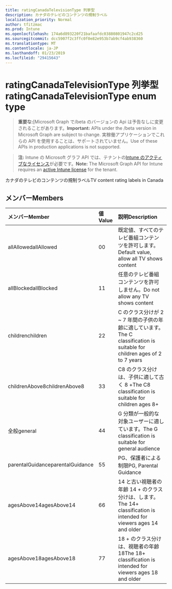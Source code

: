 ```yaml
---
title: ratingCanadaTelevisionType 列挙型
description: カナダのテレビのコンテンツの規制ラベル
localization_priority: Normal
author: tfitzmac
ms.prod: Intune
ms.openlocfilehash: 174a6d893220f21bafaafdc03880801947c2cd25
ms.sourcegitcommit: dcc5907f2c3ffc0f0e82e953b7ab9cf4ab938360
ms.translationtype: MT
ms.contentlocale: ja-JP
ms.lasthandoff: 01/23/2019
ms.locfileid: "29415643"
---
```

# <a name="ratingcanadatelevisiontype-enum-type"></a><span data-ttu-id="8142d-103">ratingCanadaTelevisionType 列挙型</span><span class="sxs-lookup"><span data-stu-id="8142d-103">ratingCanadaTelevisionType enum type</span></span>

> <span data-ttu-id="8142d-104">**重要な:**[Microsoft Graph で/beta のバージョンの Api は予告なしに変更されることがあります。</span><span class="sxs-lookup"><span data-stu-id="8142d-104">**Important:** APIs under the /beta version in Microsoft Graph are subject to change.</span></span> <span data-ttu-id="8142d-105">実稼働アプリケーションでこれらの API を使用することは、サポートされていません。</span><span class="sxs-lookup"><span data-stu-id="8142d-105">Use of these APIs in production applications is not supported.</span></span>

> <span data-ttu-id="8142d-106">**注:** Intune の Microsoft グラフ API では、テナントの[Intune のアクティブなライセンス](https://go.microsoft.com/fwlink/?linkid=839381)が必要です。</span><span class="sxs-lookup"><span data-stu-id="8142d-106">**Note:** The Microsoft Graph API for Intune requires an [active Intune license](https://go.microsoft.com/fwlink/?linkid=839381) for the tenant.</span></span>

<span data-ttu-id="8142d-107">カナダのテレビのコンテンツの規制ラベル</span><span class="sxs-lookup"><span data-stu-id="8142d-107">TV content rating labels in Canada</span></span>

## <a name="members"></a><span data-ttu-id="8142d-108">メンバー</span><span class="sxs-lookup"><span data-stu-id="8142d-108">Members</span></span>
|<span data-ttu-id="8142d-109">メンバー</span><span class="sxs-lookup"><span data-stu-id="8142d-109">Member</span></span>|<span data-ttu-id="8142d-110">値</span><span class="sxs-lookup"><span data-stu-id="8142d-110">Value</span></span>|<span data-ttu-id="8142d-111">説明</span><span class="sxs-lookup"><span data-stu-id="8142d-111">Description</span></span>|
|:---|:---|:---|
|<span data-ttu-id="8142d-112">allAllowed</span><span class="sxs-lookup"><span data-stu-id="8142d-112">allAllowed</span></span>|<span data-ttu-id="8142d-113">0</span><span class="sxs-lookup"><span data-stu-id="8142d-113">0</span></span>|<span data-ttu-id="8142d-114">既定値、すべてのテレビ番組コンテンツを許可します。</span><span class="sxs-lookup"><span data-stu-id="8142d-114">Default value, allow all TV shows content</span></span>|
|<span data-ttu-id="8142d-115">allBlocked</span><span class="sxs-lookup"><span data-stu-id="8142d-115">allBlocked</span></span>|<span data-ttu-id="8142d-116">1</span><span class="sxs-lookup"><span data-stu-id="8142d-116">1</span></span>|<span data-ttu-id="8142d-117">任意のテレビ番組コンテンツを許可しません。</span><span class="sxs-lookup"><span data-stu-id="8142d-117">Do not allow any TV shows content</span></span>|
|<span data-ttu-id="8142d-118">children</span><span class="sxs-lookup"><span data-stu-id="8142d-118">children</span></span>|<span data-ttu-id="8142d-119">2</span><span class="sxs-lookup"><span data-stu-id="8142d-119">2</span></span>|<span data-ttu-id="8142d-120">C のクラス分けが 2 ~ 7 年間の子供の年齢に適しています。</span><span class="sxs-lookup"><span data-stu-id="8142d-120">The C classification is suitable for children ages of 2 to 7 years</span></span>|
|<span data-ttu-id="8142d-121">childrenAbove8</span><span class="sxs-lookup"><span data-stu-id="8142d-121">childrenAbove8</span></span>|<span data-ttu-id="8142d-122">3</span><span class="sxs-lookup"><span data-stu-id="8142d-122">3</span></span>|<span data-ttu-id="8142d-123">C8 のクラス分けは、子供に適して古く 8 +</span><span class="sxs-lookup"><span data-stu-id="8142d-123">The C8 classification is suitable for children ages 8+</span></span>|
|<span data-ttu-id="8142d-124">全般</span><span class="sxs-lookup"><span data-stu-id="8142d-124">general</span></span>|<span data-ttu-id="8142d-125">4</span><span class="sxs-lookup"><span data-stu-id="8142d-125">4</span></span>|<span data-ttu-id="8142d-126">G 分類が一般的な対象ユーザーに適しています。</span><span class="sxs-lookup"><span data-stu-id="8142d-126">The G classification is suitable for general audience</span></span>|
|<span data-ttu-id="8142d-127">parentalGuidance</span><span class="sxs-lookup"><span data-stu-id="8142d-127">parentalGuidance</span></span>|<span data-ttu-id="8142d-128">5</span><span class="sxs-lookup"><span data-stu-id="8142d-128">5</span></span>|<span data-ttu-id="8142d-129">PG、保護者による制限</span><span class="sxs-lookup"><span data-stu-id="8142d-129">PG, Parental Guidance</span></span>|
|<span data-ttu-id="8142d-130">agesAbove14</span><span class="sxs-lookup"><span data-stu-id="8142d-130">agesAbove14</span></span>|<span data-ttu-id="8142d-131">6</span><span class="sxs-lookup"><span data-stu-id="8142d-131">6</span></span>|<span data-ttu-id="8142d-132">14 と古い視聴者の年齢 14 + のクラス分けは、します。</span><span class="sxs-lookup"><span data-stu-id="8142d-132">The 14+ classification is intended for viewers ages 14 and older</span></span>|
|<span data-ttu-id="8142d-133">agesAbove18</span><span class="sxs-lookup"><span data-stu-id="8142d-133">agesAbove18</span></span>|<span data-ttu-id="8142d-134">7</span><span class="sxs-lookup"><span data-stu-id="8142d-134">7</span></span>|<span data-ttu-id="8142d-135">18 + のクラス分けは、視聴者の年齢 18</span><span class="sxs-lookup"><span data-stu-id="8142d-135">The 18+ classification is intended for viewers ages 18 and older</span></span>|




